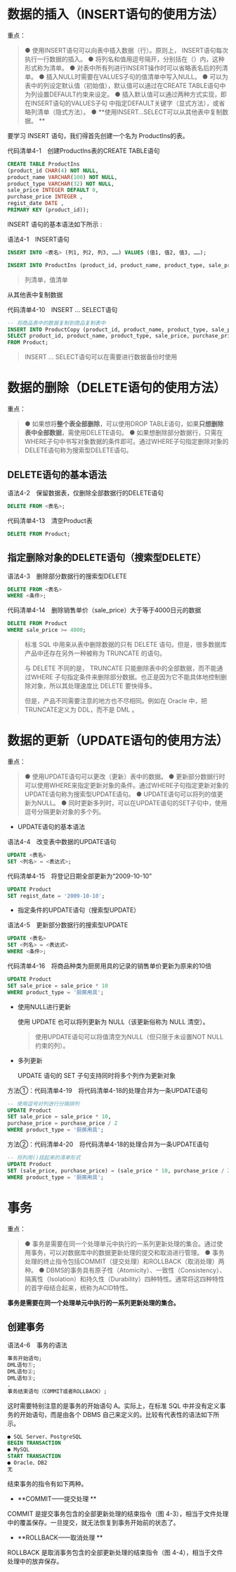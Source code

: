 # 数据的插入（INSERT语句的使用方法）  

重点：

> ● 使用INSERT语句可以向表中插入数据（行）。原则上， INSERT语句每次执行一行数据的插入。
> ● 将列名和值用逗号隔开，分别括在（）内，这种形式称为清单。
> ● 对表中所有列进行INSERT操作时可以省略表名后的列清单。
> ● 插入NULL时需要在VALUES子句的值清单中写入NULL。
> ● 可以为表中的列设定默认值（初始值），默认值可以通过在CREATE TABLE语句中为列设置DEFAULT约束来设定。
> ● 插入默认值可以通过两种方式实现，即在INSERT语句的VALUES子句
> 中指定DEFAULT关键字（显式方法），或省略列清单（隐式方法）。
> ●  **使用INSERT…SELECT可以从其他表中复制数据。  **

要学习 INSERT 语句，我们得首先创建一个名为 ProductIns的表。 

 代码清单4-1　创建ProductIns表的CREATE TABLE语句

```sql
CREATE TABLE ProductIns
(product_id CHAR(4) NOT NULL,
product_name VARCHAR(100) NOT NULL,
product_type VARCHAR(32) NOT NULL,
sale_price INTEGER DEFAULT 0,
purchase_price INTEGER ,
regist_date DATE ,
PRIMARY KEY (product_id));
```

INSERT 语句的基本语法如下所示  :

语法4-1　INSERT语句  

```sql
INSERT INTO <表名> (列1, 列2, 列3, ……) VALUES (值1, 值2, 值3, ……);
```

```sql
INSERT INTO ProductIns (product_id, product_name, product_type, sale_price, purchase_price, regist_date) VALUES ('0001', 'T恤衫', '衣服', 1000, 500, '2009-09-20');
```

> 列清单，值清单

从其他表中复制数据  

代码清单4-10　INSERT ... SELECT语句  

```sql
-- 将商品表中的数据复制到商品复制表中
INSERT INTO ProductCopy (product_id, product_name, product_type, sale_price, purchase_price, regist_date)
SELECT product_id, product_name, product_type, sale_price, purchase_price, regist_date
FROM Product;
```

> INSERT … SELECT语句可以在需要进行数据备份时使用  



# 数据的删除（DELETE语句的使用方法）  

重点：

> ● 如果想将**整个表全部删除**，可以使用DROP TABLE语句，如果**只想删除表中全部数据**，需使用DELETE语句。
> ● 如果想删除部分数据行，只需在WHERE子句中书写对象数据的条件即可。通过WHERE子句指定删除对象的DELETE语句称为搜索型DELETE语句。  

## DELETE语句的基本语法  

语法4-2　保留数据表，仅删除全部数据行的DELETE语句  

```sql
DELETE FROM <表名>;
```

代码清单4-13　清空Product表  

```sql
DELETE FROM Product;
```

## 指定删除对象的DELETE语句（搜索型DELETE）  

语法4-3　删除部分数据行的搜索型DELETE  

```sql
DELETE FROM <表名>
WHERE <条件>;
```

代码清单4-14　删除销售单价（sale_price）大于等于4000日元的数据  

```sql
DELETE FROM Product
WHERE sale_price >= 4000;
```

> 标准 SQL 中用来从表中删除数据的只有 DELETE 语句。但是，很多数据库产品中还存在另外一种被称为 TRUNCATE 的语句。  
>
> 与 DELETE 不同的是， TRUNCATE 只能删除表中的全部数据，而不能通过WHERE 子句指定条件来删除部分数据。也正是因为它不能具体地控制删除对象，所以其处理速度比 DELETE 要快得多。  
>
> 但是，产品不同需要注意的地方也不尽相同。例如在 Oracle 中，把 TRUNCATE定义为 DDL，而不是 DML 。

# 数据的更新（UPDATE语句的使用方法）  

重点：

> ● 使用UPDATE语句可以更改（更新）表中的数据。
> ● 更新部分数据行时可以使用WHERE来指定更新对象的条件。通过WHERE子句指定更新对象的UPDATE语句称为搜索型UPDATE语句。
> ● UPDATE语句可以将列的值更新为NULL。
> ● 同时更新多列时，可以在UPDATE语句的SET子句中，使用逗号分隔更新对象的多个列。  

- UPDATE语句的基本语法  

语法4-4　改变表中数据的UPDATE语句  

```sql
UPDATE <表名>
SET <列名> = <表达式>;
```

代码清单4-15　将登记日期全部更新为“2009-10-10”  

```sql
UPDATE Product
SET regist_date = '2009-10-10';
```

- 指定条件的UPDATE语句（搜索型UPDATE）  

语法4-5　更新部分数据行的搜索型UPDATE  

```sql
UPDATE <表名>
SET <列名> = <表达式>
WHERE <条件>;
```

代码清单4-16　将商品种类为厨房用具的记录的销售单价更新为原来的10倍  

```sql
UPDATE Product
SET sale_price = sale_price * 10
WHERE product_type = '厨房用具';
```

- 使用NULL进行更新  

  使用 UPDATE 也可以将列更新为 NULL（该更新俗称为 NULL 清空）。  

  > 使用UPDATE语句可以将值清空为NULL（但只限于未设置NOT NULL约束的列）。

- 多列更新  

  UPDATE 语句的 SET 子句支持同时将多个列作为更新对象  

方法①：代码清单4-19　将代码清单4-18的处理合并为一条UPDATE语句  

```sql
-- 使用逗号对列进行分隔排列
UPDATE Product
SET sale_price = sale_price * 10,
purchase_price = purchase_price / 2
WHERE product_type = '厨房用具';
```

方法②：代码清单4-20　将代码清单4-18的处理合并为一条UPDATE语句  

```sql
-- 将列用()括起来的清单形式
UPDATE Product
SET (sale_price, purchase_price) = (sale_price * 10, purchase_price / 2)
WHERE product_type = '厨房用具';
```



# 事务  

重点：

> ● 事务是需要在同一个处理单元中执行的一系列更新处理的集合。通过使用事务，可以对数据库中的数据更新处理的提交和取消进行管理。
> ● 事务处理的终止指令包括COMMIT（提交处理）和ROLLBACK（取消处理）两种。
> ● DBMS的事务具有原子性（Atomicity）、一致性（Consistency）、隔离性（Isolation）和持久性（Durability）四种特性。通常将这四种特性的首字母结合起来，统称为ACID特性。  

**事务是需要在同一个处理单元中执行的一系列更新处理的集合。**

## 创建事务

语法4-6　事务的语法  

```sql
事务开始语句;
DML语句①;
DML语句②;
DML语句③;
.
事务结束语句（COMMIT或者ROLLBACK）;
```

这时需要特别注意的是事务的开始语句 A。实际上，在标准 SQL 中并没有定义事务的开始语句，而是由各个 DBMS 自己来定义的。比较有代表性的语法如下所示。  

```sql
● SQL Server、PostgreSQL
BEGIN TRANSACTION
● MySQL
START TRANSACTION
● Oracle、DB2
无
```

结束事务的指令有如下两种。  

- **COMMIT——提交处理  **

COMMIT 是提交事务包含的全部更新处理的结束指令（图 4-3），相当于文件处理中的覆盖保存。一旦提交，就无法恢复到事务开始前的状态了。  

- **ROLLBACK——取消处理  **

ROLLBACK 是取消事务包含的全部更新处理的结束指令（图 4-4），相当于文件处理中的放弃保存。  